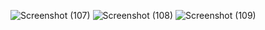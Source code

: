 ![Screenshot (107)](https://github.com/Velu9392/Weather-Reporting-System-using-IoT/assets/139991419/273aa4b2-335e-433b-99a9-83419346bae1)
![Screenshot (108)](https://github.com/Velu9392/Weather-Reporting-System-using-IoT/assets/139991419/73551127-bf5a-4eb9-97b0-ebfe0349c9de)
![Screenshot (109)](https://github.com/Velu9392/Weather-Reporting-System-using-IoT/assets/139991419/a13c5c77-9cfc-4211-a2f1-9f3ac6d9faaf)

